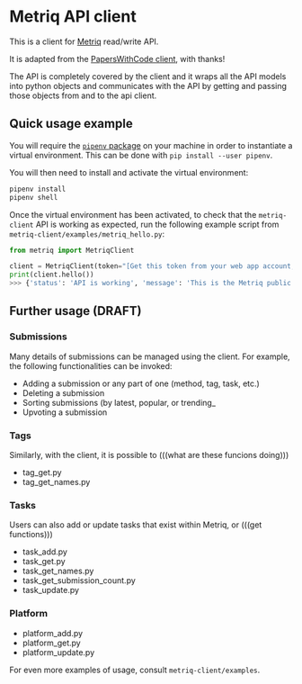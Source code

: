 # Metriq API client

This is a client for [Metriq](https://metriq.info) read/write API.

It is adapted from the [PapersWithCode client](https://github.com/paperswithcode/paperswithcode-client), with thanks!

The API is completely covered by the client and it wraps all the API models
into python objects and communicates with the API by getting and passing those
objects from and to the api client.

## Quick usage example

You will require the [`pipenv` package](https://pipenv.pypa.io/en/latest/) on your machine in order to instantiate a 
virtual environment. This can be done with `pip install --user pipenv`.

You will then need to install and activate the virtual environment:

```bash
pipenv install
pipenv shell
```

Once the virtual environment has been activated, to check that the `metriq-client` API is working as expected, run the 
following example script from `metriq-client/examples/metriq_hello.py`:

```python
from metriq import MetriqClient

client = MetriqClient(token="[Get this token from your web app account, and replace this string with it.]")
print(client.hello())
>>> {'status': 'API is working', 'message': 'This is the Metriq public REST API.'}
```

## Further usage (DRAFT)
### Submissions
Many details of submissions can be managed using the client. For example, the following functionalities can be invoked:
- Adding a submission or any part of one (method, tag, task, etc.)
- Deleting a submission
- Sorting submissions (by latest, popular, or trending_
- Upvoting a submission

### Tags
Similarly, with the client, it is possible to (((what are these funcions doing)))
- tag_get.py
- tag_get_names.py

### Tasks
Users can also add or update tasks that exist within Metriq, or (((get functions)))
- task_add.py
- task_get.py
- task_get_names.py
- task_get_submission_count.py
- task_update.py
  
### Platform
- platform_add.py
- platform_get.py
- platform_update.py

For even more examples of usage, consult `metriq-client/examples`.
